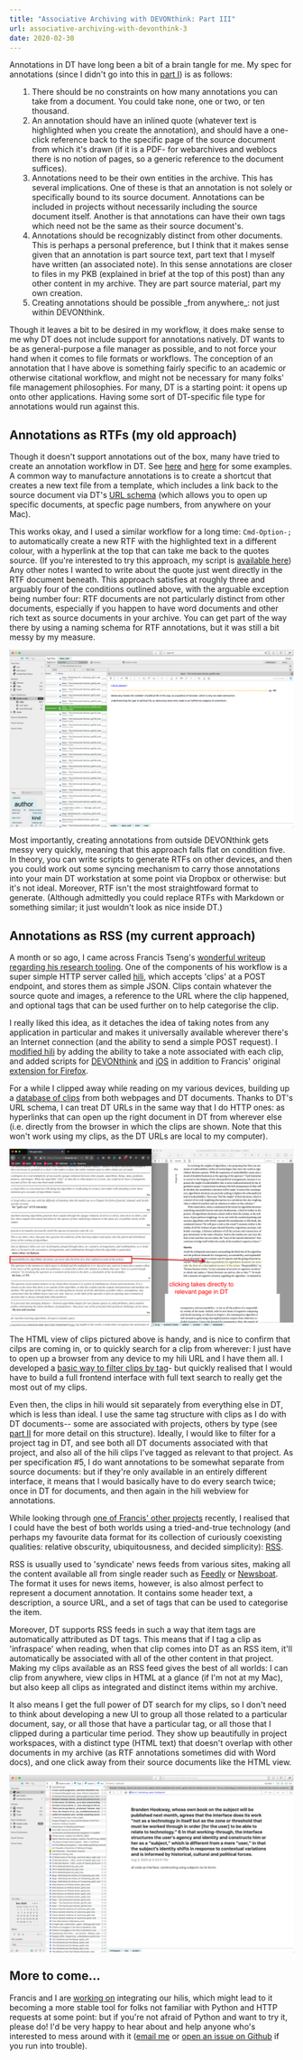 ```yaml
---
title: "Associative Archiving with DEVONthink: Part III"
url: associative-archiving-with-devonthink-3
date: 2020-02-30
---
```

Annotations in DT have long been a bit of a brain tangle for me. My spec for annotations (since I didn't go into this in [part I](https://lachlankermode.com/associative-archiving-with-devonthink-1)) is as follows: 

<style> li { display: revert !important; }</style>
<ol style="padding-left:revert;">
<li>There should be no constraints on how many annotations you can take from a document. You could take none, one or two, or ten thousand.</li>
<li>An annotation should have an inlined quote (whatever text is highlighted when you create the annotation), and should have a one-click reference back to the specific page of the source document from which it's drawn (if it is a PDF- for webarchives and weblocs there is no notion of pages, so a generic reference to the document suffices).</li>
<li>Annotations need to be their own entities in the archive. This has several implications. One of these is that an annotation is not solely or specifically bound to its source document. Annotations can be included in projects without necessarily including the source document itself. Another is that annotations can have their own tags which need not be the same as their source document's.</li>
<li>Annotations should be recognizably distinct from other documents. This is perhaps a personal preference, but I think that it makes sense given that an annotation is part source text, part text that I myself have written (an associated note). In this sense annotations are closer to files in my PKB (explained in brief at the top of this post) than any other content in my archive. They are part source material, part my own creation.</li>
<li>Creating annotations should be possible _from anywhere_: not just within DEVONthink.</li>
</ol>

Though it leaves a bit to be desired in my workflow, it does make sense to me why DT does not include support for annotations natively. DT wants to be as general-purpose a file manager as possible, and to not force your hand when it comes to file formats or workflows. The conception of an annotation that I have above is something fairly specific to an academic or otherwise citational workflow, and might not be necessary for many folks' file management philosophies. For many, DT is a starting point: it opens up onto other applications. Having some sort of DT-specific file type for annotations would run against this.

## Annotations as RTFs (my old approach)
Though it doesn't support annotations out of the box, many have tried to create an annotation workflow in DT. See [here](https://discourse.devontechnologies.com/t/best-way-for-annotations/52610/13) and [here](https://discourse.devontechnologies.com/t/make-an-annotation-with-links-notes-tags-v2/17221/21) for some examples. A common way to manufacture annotations is to create a shortcut that creates a new text file from a template, which includes a link back to the source document via DT's [URL schema](https://talk.macpowerusers.com/t/playing-with-devonthink-what-are-your-most-interesting-uses/13708/2) (which allows you to open up specific documents, at specfic page numbers, from anywhere on your Mac).

This works okay, and I used a similar workflow for a long time: `Cmd-Option-;` to automatically create a new RTF with the highlighted text in a different colour, with a hyperlink at the top that can take me back to the quotes source. (If you're interested to try this approach, my script is [available here](https://lachlankermode.com/TakeNote.applescript)) Any other notes I wanted to write about the quote just went directly in the RTF document beneath. This approach satisfies at roughly three and arguably four of the conditions outlined above, with the arguable exception being number four: RTF documents are not particularly distinct from other documents, especially if you happen to have word documents and other rich text as source documents in your archive. You can get part of the way there by using a naming schema for RTF annotations, but it was still a bit messy by my measure. 

<div class="m-15" style="display:flex;justify-content:center;align-items:center;">
    <img src="static/rtf-note-example.png" width="100%">
</div>

Most importantly, creating annotations from outside DEVONthink gets messy very quickly, meaning that this approach falls flat on condition five. In theory, you can write scripts to generate RTFs on other devices, and then you could work out some syncing mechanism to carry those annotations into your main DT workstation at some point via Dropbox or otherwise: but it's not ideal. Moreover, RTF isn't the most straightfoward format to generate. (Although admittedly you could replace RTFs with Markdown or something similar; it just wouldn't look as nice inside DT.)

## Annotations as RSS (my current approach)
A month or so ago, I came across Francis Tseng's [wonderful writeup regarding his research tooling](https://spaceandtim.es/etc/research_tools/). One of the components of his workflow is a super simple HTTP server called [hili](https://github.com/frnsys/hili), which accepts 'clips' at a POST endpoint, and stores them as simple JSON. Clips contain whatever the source quote and images, a reference to the URL where the clip happened, and optional tags that can be used further on to help categorise the clip.

I really liked this idea, as it detaches the idea of taking notes from any application in particular and makes it universally available wherever there's an Internet connection (and the ability to send a simple POST request). I [modified hili](https://github.com/breezykermo/hili) by adding the ability to take a note associated with each clip, and added scripts for [DEVONthink](https://github.com/breezykermo/hili/tree/master/clients/devonthink) and [iOS](https://github.com/breezykermo/hili/tree/master/clients/scriptable-ios) in addition to Francis' original [extension for Firefox](https://github.com/breezykermo/hili/tree/master/clients/firefox).

For a while I clipped away while reading on my various devices, building up a [database of clips](https://research.forensic-architecture.org/hili/view) from both webpages and DT documents. Thanks to DT's URL schema, I can treat DT URLs in the same way that I do HTTP ones: as hyperlinks that can open up the right document in DT from wherever else (i.e. directly from the browser in which the clips are shown. Note that this won't work using my clips, as the DT URLs are local to my computer).  

<div class="m-15" style="display:flex;justify-content:center;align-items:center;">
    <img src="static/hili-with-dt-html.png" width="100%">
</div>

The HTML view of clips pictured above is handy, and is nice to confirm that cilps are coming in, or to quickly search for a clip from wherever: I just have to open up a browser from any device to my hili URL and I have them all. I developed a [basic way to filter clips by tag](https://research.forensic-architecture.org/hili/view?t=infraspace)- but quickly realised that I would have to build a full frontend interface with full text search to really get the most out of my clips.

Even then, the clips in hili would sit separately from everything else in DT, which is less than ideal. I use the same tag structure with clips as I do with DT documents-- some are associated with projects, others by type (see [part II](https://lachlankermode.com/associative-archiving-with-devonthink-2) for more detail on this structure). Ideally, I would like to filter for a project tag in DT, and see both all DT documents associated with that project, and also all of the hili clips I've tagged as relevant to that project. As per specification #5, I do want annotations to be somewhat separate from source documents: but if they're only available in an entirely different interface, it means that I would basically have to do every search twice; once in DT for documents, and then again in the hili webview for annotations.

While looking through [one of Francis' other projects](https://github.com/frnsys/rssrs) recently, I realised that I could have the best of both worlds using a tried-and-true technology (and perhaps my favourite data format for its collection of curiously coexisting qualities: relative obscurity, ubiquitousness, and decided simplicity): [RSS](https://en.wikipedia.org/wiki/RSS).

RSS is usually used to 'syndicate' news feeds from various sites, making all the content available all from single reader such as [Feedly](https://feedly.com/) or [Newsboat](https://newsboat.org/). The format it uses for news items, however, is also almost perfect to represent a document annotation. It contains some header text, a description, a source URL, and a set of tags that can be used to categorise the item.

Moreover, DT supports RSS feeds in such a way that item tags are automatically attributed as DT tags. This means that if I tag a clip as 'infraspace' when reading, when that clip comes into DT as an RSS item, it'll automatically be associated with all of the other content in that project. Making my clips available as an RSS feed gives the best of all worlds: I can clip from anywhere, view clips in HTML at a glance (if I'm not at my Mac), but also keep all clips as integrated and distinct items within my archive.

It also means I get the full power of DT search for my clips, so I don't need to think about developing a new UI to group all those related to a particular document, say, or all those that have a particular tag, or all those that I clipped during a particular time period. They show up beautifully in project workspaces, with a distinct type (HTML text) that doesn't overlap with other documents in my archive (as RTF annotations sometimes did with Word docs), and one click away from their source documents like the HTML view.

<div class="m-15" style="display:flex;justify-content:center;align-items:center;">
    <img src="static/clips-rss-in-dt.png" width="100%">
</div>

## More to come...
Francis and I are [working on](https://github.com/frnsys/hili/pull/8) integrating our hilis, which might lead to it becoming a more stable tool for folks not familiar with Python and HTTP requests at some point: but if you're not afraid of Python and want to try it, please do! I'd be very happy to hear about and help anyone who's interested  to mess around with it ([email me](mailto:lachiekermode@gmail.com) or [open an issue on Github](https://github.com/breezykermo/hili) if you run into trouble).
